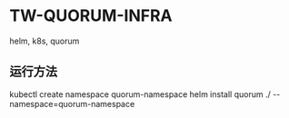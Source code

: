# TW-QUORUM-INFRA
helm, k8s, quorum 

## 运行方法

kubectl create namespace quorum-namespace
helm install quorum ./ --namespace=quorum-namespace
